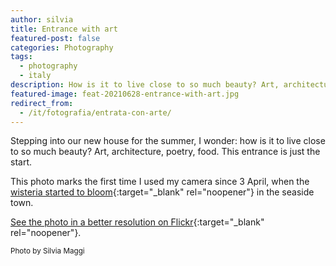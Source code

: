```yaml
---
author: silvia
title: Entrance with art
featured-post: false
categories: Photography
tags:
  - photography
  - italy
description: How is it to live close to so much beauty? Art, architecture, poetry, food. This entrance is just the start.
featured-image: feat-20210628-entrance-with-art.jpg
redirect_from:
  - /it/fotografia/entrata-con-arte/
---
```

Stepping into our new house for the summer, I wonder: how is it to live close to so much beauty? Art, architecture, poetry, food. This entrance is just the start.

<!--more-->

This photo marks the first time I used my camera since 3 April, when the [wisteria started to bloom](https://silviamaggidesign.com/today-i-saw/wisteria-in-bloom/){:target="_blank" rel="noopener"} in the seaside town.

[See the photo in a better resolution on Flickr](https://www.flickr.com/photos/silvia-m/51276475542/in/dateposted-public/){:target="_blank" rel="noopener"}.

<small>Photo by Silvia Maggi</small>